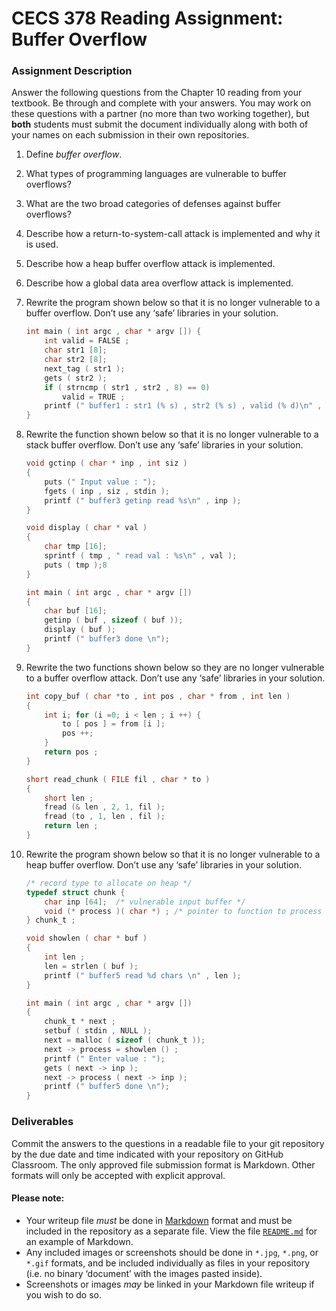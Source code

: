 # CECS 378 Reading Assignment: Buffer Overflow

### Assignment Description
Answer the following questions from the Chapter 10 reading from your textbook. Be through and complete with your answers. You may work on these questions with a partner (no more than two working together), but **both** students must submit the document individually along with both of your names on each submission in their own repositories.

1. Define *buffer overflow*.

2. What types of programming languages are vulnerable to buffer overflows?

3. What are the two broad categories of defenses against buffer overflows?

4. Describe how a return-to-system-call attack is implemented and why it is used.

5. Describe how a heap buffer overflow attack is implemented.

6. Describe how a global data area overflow attack is implemented.

7. Rewrite the program shown below so that it is no longer vulnerable to a buffer overflow. Don’t use any ‘safe’ libraries in your solution.

    ``` C
    int main ( int argc , char * argv []) {
        int valid = FALSE ;
        char str1 [8];
        char str2 [8];
        next_tag ( str1 );
        gets ( str2 );
        if ( strncmp ( str1 , str2 , 8) == 0)
            valid = TRUE ;
        printf (" buffer1 : str1 (% s) , str2 (% s) , valid (% d)\n" , str1 , str2 , valid );
    }
    ```

8. Rewrite the function shown below so that it is no longer vulnerable to a stack buffer overflow. Don’t use any ‘safe’ libraries in your solution.
 
    ``` C
    void gctinp ( char * inp , int siz )
    {
        puts (" Input value : ");
        fgets ( inp , siz , stdin );
        printf (" buffer3 getinp read %s\n" , inp );
    }

    void display ( char * val )
    {
        char tmp [16];
        sprintf ( tmp , " read val : %s\n" , val );
        puts ( tmp );8
    }

    int main ( int argc , char * argv [])
    {
        char buf [16];
        getinp ( buf , sizeof ( buf ));
        display ( buf );
        printf (" buffer3 done \n");
    }
    ```

9. Rewrite the two functions shown below so they are no longer vulnerable to a buffer overflow attack. Don’t use any ‘safe’ libraries in your solution.
  
    ``` C
    int copy_buf ( char *to , int pos , char * from , int len )
    {
        int i; for (i =0; i < len ; i ++) {
            to [ pos ] = from [i ];
            pos ++;
        }
        return pos ;
    }

    short read_chunk ( FILE fil , char * to )
    {
        short len ;
        fread (& len , 2, 1, fil );
        fread (to , 1, len , fil );
        return len ;
    }
    ```

10. Rewrite the program shown below so that it is no longer vulnerable to a heap buffer overflow. Don’t use any ‘safe’ libraries in your solution.
 
    ``` C
    /* record type to allocate on heap */
    typedef struct chunk {
        char inp [64];  /* vulnerable input buffer */
        void (* process )( char *) ; /* pointer to function to process inp */
    } chunk_t ;

    void showlen ( char * buf )
    {
        int len ;
        len = strlen ( buf );
        printf (" buffer5 read %d chars \n" , len );
    }

    int main ( int argc , char * argv [])
    {
        chunk_t * next ;
        setbuf ( stdin , NULL );
        next = malloc ( sizeof ( chunk_t ));
        next -> process = showlen () ;
        printf (" Enter value : ");
        gets ( next -> inp );
        next -> process ( next -> inp );
        printf (" buffer5 done \n");
    }
    ```

### Deliverables

Commit the answers to the questions in a readable file to your git repository by the due date and time indicated with your repository on GitHub Classroom. The only approved file submission format is Markdown. Other formats will only be accepted with explicit approval.

#### Please note:

* Your writeup file *must* be done in [Markdown](https://docs.github.com/en/get-started/writing-on-github/getting-started-with-writing-and-formatting-on-github/basic-writing-and-formatting-syntax) format and must be included in the repository as a separate file. View the file [`README.md`](README.md?plain=1) for an example of Markdown.
* Any included images or screenshots should be done in `*.jpg`, `*.png`, or `*.gif` formats, and be included individually as files in your repository (i.e. no binary ‘document’ with the images pasted inside).
* Screenshots or images *may* be linked in your Markdown file writeup if you wish to do so.
